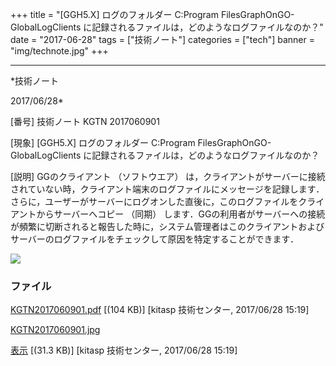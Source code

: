 ﻿+++
title = "[GGH5.X] ログのフォルダー C:Program FilesGraphOnGO-GlobalLogClients に記録されるファイルは，どのようなログファイルなのか？"
date = "2017-06-28"
tags = ["技術ノート"]
categories = ["tech"]
banner = "img/technote.jpg"
+++

-----------------------------------------------------------------------------------------------------------------------------

*技術ノート

2017/06/28*


[番号]
技術ノート KGTN 2017060901

[現象]
[GGH5.X] ログのフォルダー C:Program
FilesGraphOnGO-GlobalLogClients
に記録されるファイルは，どのようなログファイルなのか？

[説明]
GGのクライアント （ソフトウエア）
は，クライアントがサーバーに接続されていない時，クライアント端末のログファイルにメッセージを記録します．さらに，ユーザーがサーバーにログオンした直後に，このログファイルをクライアントからサーバーへコピー
（同期）
します．GGの利用者がサーバーへの接続が頻繁に切断されると報告した時に，システム管理者はこのクライアントおよびサーバーのログファイルをチェックして原因を特定することができます．

![](http://techreport.kitasp.net/attachments/download/3720/KGTN2017060901.jpg)


### ファイル

 
 


[KGTN2017060901.pdf](http://techreport.kitasp.net/attachments/download/3719/KGTN2017060901.pdf)
 [(104 KB)] [kitasp 技術センター, 2017/06/28
15:19]

[KGTN2017060901.jpg](http://techreport.kitasp.net/attachments/download/3720/KGTN2017060901.jpg)

[表示](http://techreport.kitasp.net/attachments/3720/KGTN2017060901.jpg "表示")
 [(31.3 KB)] [kitasp 技術センター, 2017/06/28
15:19]


 


 

